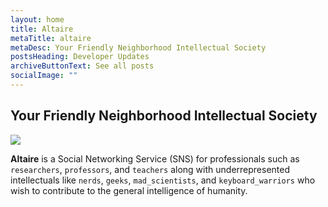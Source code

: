 ```yaml
---
layout: home
title: Altaire
metaTitle: altaire
metaDesc: Your Friendly Neighborhood Intellectual Society
postsHeading: Developer Updates
archiveButtonText: See all posts
socialImage: ""
---
```

## Your Friendly Neighborhood Intellectual Society

![](/images/altaire-sticker.png)

**Altaire** is a Social Networking Service (SNS) for professionals such as `researchers`, `professors`, and `teachers` along with underrepresented intellectuals like `nerds`, `geeks`, `mad_scientists`, and `keyboard_warriors` who wish to contribute to the general intelligence of humanity.